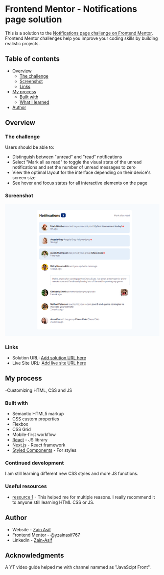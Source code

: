 # Frontend Mentor - Notifications page solution

This is a solution to the [Notifications page challenge on Frontend Mentor](https://www.frontendmentor.io/challenges/notifications-page-DqK5QAmKbC). Frontend Mentor challenges help you improve your coding skills by building realistic projects. 

## Table of contents

- [Overview](#overview)
  - [The challenge](#the-challenge)
  - [Screenshot](image.png)
  - [Links](#links)
- [My process](#my-process)
  - [Built with](HTML+CSS+JS)
  - [What I learned](About-js-and-css-styling)
- [Author](Zain-Asif)



## Overview

### The challenge

Users should be able to:

- Distinguish between "unread" and "read" notifications
- Select "Mark all as read" to toggle the visual state of the unread notifications and set the number of unread messages to zero
- View the optimal layout for the interface depending on their device's screen size
- See hover and focus states for all interactive elements on the page

### Screenshot

![](./assets/images/notification.PNG)


### Links

- Solution URL: [Add solution URL here](https://your-solution-url.com)
- Live Site URL: [Add live site URL here](https://your-live-site-url.com)

## My process
-Customizing HTML, CSS and JS

### Built with

- Semantic HTML5 markup
- CSS custom properties
- Flexbox
- CSS Grid
- Mobile-first workflow
- [React](https://reactjs.org/) - JS library
- [Next.js](https://nextjs.org/) - React framework
- [Styled Components](https://styled-components.com/) - For styles


### Continued development

I am still learning different new CSS styles and more JS functions.


### Useful resources

- [resource 1](https://developer.mozilla.org/en-US/) - This helped me for multiple reasons. I really recommend it to anyone still learning HTML CSS or JS.


## Author

- Website - [Zain Asif](www.github.com/zainasif767)
- Frontend Mentor - [@yzainasif767](https://www.frontendmentor.io/profile/ZainAsif767)
- LinkedIn - [Zain-Asif](https://www.linkedin.com/in/zain-asif-614337233)


## Acknowledgments

A YT video guide helped me with channel nammed as "JavaScipt Front".

